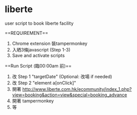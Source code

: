 # liberte
user script to book liberte facility

==REQUIREMENT==
1. Chrome extension 裝tampermonkey
2. 入晒3條javascript (Step 1-3)
3. Save and activate scripts

==Run Script (臨00:00am 前)==
1. 改 Step 1 "targetDate" (Optional: 改場 if needed)
2. 改 Step 2 "element a[onClick]"
3. 開著 http://www.liberte.com.hk/ecommunity/index_1.php?view=booking&action=view&special=booking_advance
4. 開著 tampermonkey
5. 等
